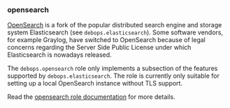 ### opensearch

[OpenSearch](https://www.opensearch.org/) is a fork of the popular
distributed search engine and storage system Elasticsearch (see
`debops.elasticsearch`). Some software vendors, for example Graylog,
have switched to OpenSearch because of legal concerns regarding the
Server Side Public License under which Elasticsearch is nowadays
released.

The `debops.opensearch` role only implements a subsection of the
features supported by `debops.elasticsearch`. The role is currently only
suitable for setting up a local OpenSearch instance without TLS support.

Read the [opensearch role documentation](https://docs.debops.org/en/stable-3.2/ansible/roles/opensearch/) for more details.
